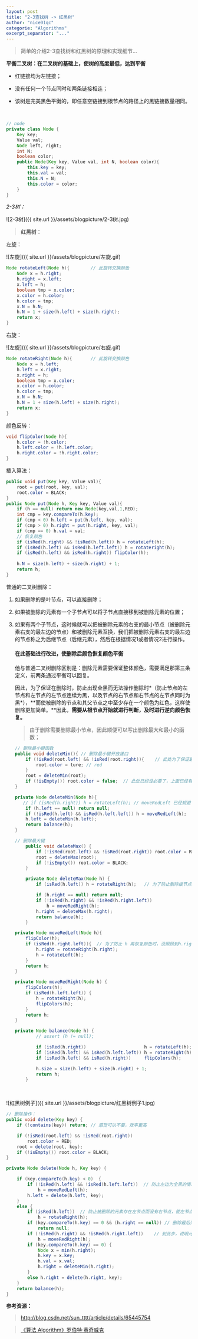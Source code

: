 ```yaml
---
layout: post
title: "2-3查找树 -> 红黑树"
author: "nice01qc"
categorie: "Algorithms"
excerpt_separator: "..."
---
```


> 简单的介绍2-3查找树和红黑树的原理和实现细节...

**平衡二叉树：在二叉树的基础上，使树的高度最低，达到平衡**

- 红链接均为左链接；

- 没有任何一个节点同时和两条链接相连；

- 该树是完美黑色平衡的，即任意空链接到根节点的路径上的黑链接数量相同。

  ​

```java
// node
private class Node {
    Key key;
    Value val;
    Node left, right;
    int N;
    boolean color;
    public Node(Key key, Value val, int N, boolean color){
        this.key = key;
        this.val = val;
        this.N = N;
        this.color = color;
    }
}
```

*2-3树：*

![2-3树]({{ site.url }}/assets/blogpicture/2-3树.jpg)

> **红黑树：**
>

左旋：

![左旋]({{ site.url }}/assets/blogpicture/左旋.gif)

```java
Node rotateLeft(Node h){		// 此旋转交换颜色
    Node x = h.right;
    h.right = x.left;
    x.left = h;
    boolean tmp = x.color;
    x.color = h.color;
    h.color = tmp;
    x.N = h.N;
    h.N = 1 + size(h.left) + size(h.right);
    return x;
}
```

右旋：

![左旋]({{ site.url }}/assets/blogpicture/右旋.gif)

```java
Node rotateRight(Node h){		// 此旋转交换颜色
    Node x = h.left;
    h.left = x.right;
    x.right = h;
    boolean tmp = x.color;
    x.color = h.color;
    h.color = tmp;
    x.N = h.N;
    h.N = 1 + size(h.left) + size(h.right);
    return x;
}
```

颜色反转：

```java
void flipColor(Node h){
    h.color = !h.color;
    h.left.color = !h.left.color;
    h.right.color = !h.right.color;
}
```

插入算法：

```java
public void put(Key key, Value val){
    root = put(root, key, val);
    root.color = BLACK;
}
public Node put(Node h, Key key, Value val){
    if (h == null) return new Node(key,val,1,RED);
    int cmp = key.compareTo(h.key);
    if (cmp < 0) h.left = put(h.left, key, val);
    if (cmp > 0) h.right = put(h.right, key, val);
    if (cmp == 0) h.val = val;
    // 恢复颜色
    if (isRed(h.right) && !isRed(h.left)) h = rotateLeft(h);
    if (isRed(h.left) && isRed(h.left.left)) h = rotateright(h);
    if (isRed(h.left) && isRed(h.right)) flipColor(h);
    
    h.N = size(h.left) + size(h.right) + 1;
    return h;
}
```

普通的二叉树删除：

1. 如果删除的是叶节点，可以直接删除； 

2. 如果被删除的元素有一个子节点可以将子节点直接移到被删除元素的位置； 

3. 如果有两个子节点，这时候就可以把被删除元素的右支的最小节点（被删除元素右支的最左边的节点）和被删除元素互换，我们把被删除元素右支的最左边的节点称之为后继节点（后继元素），然后在根据情况1或者情况2进行操作。

   #### 在此基础进行改进，使删除后颜色恢复颜色平衡

   他与普通二叉树删除区别是：删除元素需要保证整体颜色，需要满足那第三条定义，前两条通过平衡可以回复。

   因此，为了保证在删除时，防止出现全黑而无法操作删除时*（防止节点的左节点和左节点的左节点连续为黑，以及节点的右节点和右节点的左节点同时为黑*），**而使被删除的节点和其父节点之中至少存在一个颜色为红色，这样使删除更加简单。**因此，**需要从根节点开始就进行判断，及时进行逆向颜色恢复。**

   > 由于删除需要删除最小节点，因此顺便可以写出删除最大和最小的函数；

   ```java
   // 删除最小键函数
   public void deleteMin(){	// 删除最小键开放接口
       if (!isRed(root.left) && !isRed(root.right)){	// 此处为了保证最后平衡时，根节点任然为黑色
           root.color = ture; // red
       }
       root = deleteMin(root);
       if (!isEmpty()) root.color = false;	// 此处已经没必要了，上面已经有保证了
   }

   private Node deleteMin(Node h){
      // if (isRed(h.right)) h = rotateLeft(h);	// moveRedLeft 已经规避了这种情况
       if (h.left == null) return null;
       if (!isRed(h.left) && isRed(h.left.left)) h = moveRedLeft(h);
       h.left = deleteMin(h.left);
       return balance(h);    
   }

   // 删除最大键
       public void deleteMax() {
           if (!isRed(root.left) && !isRed(root.right)) root.color = RED;	// 同上
           root = deleteMax(root);
           if (!isEmpty()) root.color = BLACK;
       }

       private Node deleteMax(Node h) {
           if (isRed(h.left)) h = rotateRight(h);	// 为了防止删除根节点时，却还有左节点

           if (h.right == null) return null;
           if (!isRed(h.right) && !isRed(h.right.left))
               h = moveRedRight(h);
           h.right = deleteMax(h.right);
           return balance(h);
       }
   ```

   ```java
   private Node moveRedLeft(Node h){
       flipColor(h);
       if (isRed(h.right.left)){  // 为了防止 h 再恢复颜色时，没照顾到h.right.left,具体见下图
           h.right = rotateRight(h.right);
           h = rotateLeft(h);
       }
       return h;
   }

   private Node moveRedRight(Node h) {
       flipColors(h);
       if (isRed(h.left.left)) {
           h = rotateRight(h);
           flipColors(h);
       }
       return h;
   }

   private Node balance(Node h) {
           // assert (h != null);

           if (isRed(h.right))                      h = rotateLeft(h);
           if (isRed(h.left) && isRed(h.left.left)) h = rotateRight(h);
           if (isRed(h.left) && isRed(h.right))     flipColors(h);

           h.size = size(h.left) + size(h.right) + 1;
           return h;
       }
   ```

   ​


![红黑树例子]({{ site.url }}/assets/blogpicture/红黑树例子1.jpg)

```java
// 删除操作：
public void delete(Key key) {
    if (!contains(key)) return;	// 感觉可以不要，效率更高

    if (!isRed(root.left) && !isRed(root.right))
        root.color = RED;
    root = delete(root, key);
    if (!isEmpty()) root.color = BLACK;
}

private Node delete(Node h, Key key) {

    if (key.compareTo(h.key) < 0)  {
        if (!isRed(h.left) && !isRed(h.left.left))	// 防止左边为全黑的情况
            h = moveRedLeft(h);
        h.left = delete(h.left, key);
    }
    else {
        if (isRed(h.left))	// 防止被删除的元素存在左节点而没有右节点，使左节点丢失
            h = rotateRight(h);
        if (key.compareTo(h.key) == 0 && (h.right == null))	// 删除最后落单的元素
            return null;
        if (!isRed(h.right) && !isRed(h.right.left))	// 到此步，说明元素在节点右支，防止右边全黑情况
            h = moveRedRight(h);
        if (key.compareTo(h.key) == 0) {
            Node x = min(h.right);
            h.key = x.key;
            h.val = x.val;
            h.right = deleteMin(h.right);
        }
        else h.right = delete(h.right, key);
    }
    return balance(h);
}
```





**参考资源：**

> http://blog.csdn.net/sun_tttt/article/details/65445754

> [《算法 Algorithm》罗伯特·赛奇威克](https://book.douban.com/subject/19952400/)